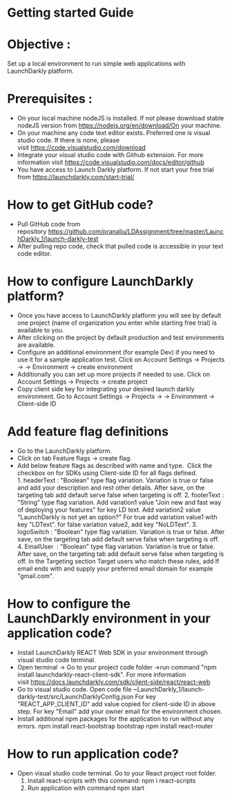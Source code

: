 # Getting started Guide

# Objective : 
  Set up a local environment to run simple web applications with LaunchDarkly platform.

# Prerequisites : 
- On your local machine nodeJS is installed. 
  If not please download stable nodeJS version from https://nodejs.org/en/download/On your machine.
- On your machine any code text editor exists. Preferred one is visual studio code.
  If there is none, please visit https://code.visualstudio.com/download  
- Integrate your visual studio code with Github extension. 
  For more information visit https://code.visualstudio.com/docs/editor/github
- You have access to Launch Darkly platform. 
  If not start your free trial from https://launchdarkly.com/start-trial/
  
# How to get GitHub code?
- Pull GitHub code from repository https://github.com/pranaliu/LDAssignment/tree/master/LaunchDarkly_1/launch-darkly-test
- After pulling repo code, check that pulled code is accessible in your text code editor.

# How to configure LaunchDarkly platform?       
- Once you have access to LaunchDarkly platform you will see by default one project (name of organization you enter while starting free trial) is available to you.       
- After clicking on the project by default production and test environments are available.
- Configure an additional environment (for example Dev) if you need to use it for a sample application test. 
  Click on Account Settings -> Projects -> <your project> -> Environment -> create environment       
- Additionally you can set up more projects if needed to use. 
  Click on Account Settings -> Projects -> create project       
- Copy client side key for integrating your desired launch darkly environment.
  Go to Account Settings -> Projects -> <your project> -> Environment -> Client-side ID
  
# Add feature flag definitions
- Go to the LaunchDarkly platform. 
- Click on tab Feature flags -> create flag.
- Add below feature flags as described with name and type. 
  Click the checkbox on for SDKs using Client-side ID for all flags defined.
  1. headerText : "Boolean" type flag variation. Variation is true or false and add your description and rest other details. 
                  After save, on the targeting tab add default serve false when targeting is off.
  2. footerText : "String" type flag variation. 
                  Add variation1 value "Join new and fast way of deploying your features" for key LD text. 
                  Add variation2 value "LaunchDarkly is not yet an option?" 
                  For true add variation value1 with key "LDText". for false variation value2, add key "NoLDText".
  3. logoSwitch : "Boolean" type flag variation. Variation is true or false. 
                  After save, on the targeting tab add default serve false when targeting is off.
  4. EmailUser  : "Boolean" type flag variation. Variation is true or false. 
                  After save, on the targeting tab add default serve false when targeting is off.
                  In the Targeting section Target users who match these rules,
                  add If email ends with and supply your preferred email domain for example "gmail.com".
                  
# How to configure the LaunchDarkly environment in your application code?     
- Install LaunchDarkly REACT Web SDK in your environment through visual studio code terminal.
- Open terminal -> Go to your project code folder ->run command "npm install launchdarkly-react-client-sdk". 
  For more information visit https://docs.launchdarkly.com/sdk/client-side/react/react-web
- Go to visual studio code. Open code file ~LaunchDarkly_1/launch-darkly-test/src/LaunchDarklyConfig.json 
  For key "REACT_APP_CLIENT_ID" add value copied for client-side ID in above step.
  For key "Email" add your owner email for the environment chosen.
- Install additional npm packages for the application to run without any errors.
  npm install react-bootstrap bootstrap
  npm install react-router
  
# How to run application code?
- Open visual studio code terminal. Go to your React project root folder.  
  1. Install react-scripts with this command: npm i react-scripts  
  2. Run application with command npm start

